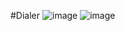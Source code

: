 #Dialer
![image](http://git.oschina.net/uploads/images/2016/0427/190401_5bcb717c_592215.png "Dialer预览效果")
![image](http://git.oschina.net/uploads/images/2016/0427/190831_75a54f8b_592215.png "Dialer预览效果")